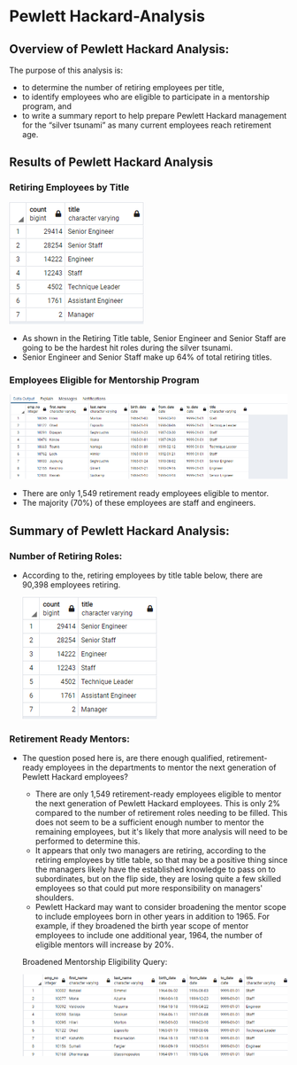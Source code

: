 # Pewlett Hackard-Analysis

## Overview of Pewlett Hackard Analysis: 
The purpose of this analysis is:
- to determine the number of retiring employees per title, 
- to identify employees who are eligible to participate in a mentorship program, and
- to write a summary report to help prepare Pewlett Hackard management for the “silver tsunami” as many current employees reach retirement age.

## Results of Pewlett Hackard Analysis

 ### Retiring Employees by Title
  
  ![Retiring_Titles](Screenshots/Retiring_Titles.PNG)
  - As shown in the Retiring Title table, Senior Engineer and Senior Staff are going to be the hardest hit roles during the silver tsunami.  
  - Senior Engineer and Senior Staff make up 64% of total retiring titles.
 
 ### Employees Eligible for Mentorship Program
  
  ![Mentorship_Eligibility](Screenshots/Mentorship_Eligibility.PNG)
  - There are only 1,549 retirement ready employees eligible to mentor.  
  - The majority (70%) of these employees are staff and engineers.
 

## Summary of Pewlett Hackard Analysis: 

 ### Number of Retiring Roles: 
  - According to the, retiring employees by title table below, there are 90,398 employees retiring.
  
    ![Retiring_Titles](Screenshots/Retiring_Titles.PNG)
  
 ### Retirement Ready Mentors:
  - The question posed here is, are there enough qualified, retirement-ready employees in the departments to mentor the next generation of Pewlett Hackard employees?
    - There are only 1,549 retirement-ready employees eligible to mentor the next generation of Pewlett Hackard employees.  This is only 2% compared to the number of retirement roles needing to be filled.  This does not seem to be a sufficient enough number to mentor the remaining employees, but it's likely that more analysis will need to be performed to determine this. 
    - It appears that only two managers are retiring, according to the retiring employees by title table, so that may be a positive thing since the managers likely have the established knowledge to pass on to subordinates, but on the flip side, they are losing quite a few skilled employees so that could put more responsibility on managers' shoulders.
    - Pewlett Hackard may want to consider broadening the mentor scope to include employees born in other years in addition to 1965.  For example, if they broadened the birth year scope of mentor employees to include one additional year, 1964, the number of eligible mentors will increase by 20%.
    
    Broadened Mentorship Eligibility Query:
    
    ![Broadened_Mentorship_Eligibility](Screenshots/Broadened_Mentorship_Eligibility.PNG)


